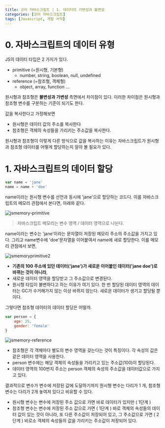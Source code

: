 ```yaml
---
title: 코어 자바스크립트 | 1. 데이터의 가변성과 불변성
categories: [코어 자바스크립트]
tags: [Javascript, 개발 서적]
---
```


# 0. 자바스크립트의 데이터 유형

JS의 데이터 타입은 2 가지가 있다.
- primitive (=원시형, 기본형) 
  - number, string, boolean, null, undefined 
- reference (=참조형, 객체형)
  - object, array, function ...

원시형과 참조형은 **불변성과 가변성** 측면에서 차이점이 있다. 
이러한 차이점은 원시형과 참조형 변수를 구분하는 기준이 되기도 한다. 

값을 복사한다고 가정해보면

  - 원시형은 데이터 값의 주소를 복사한다
  - 참조형은 객체의 속성들을 가리키는 주소값을 복사한다. 

원시형과 참조형이 이렇게 다른 방식으로 값을 복사하는 이유는 자바스크립트가 원시형과 참조형 데이터를 어떻게 할당하는지 알아 볼 필요가 있다. 

# 1. 자바스크립트의 데이터 할당 

```Javascript
var name = 'jane'
name = name + 'doe'
```
name이라는 원시형 변수를 선언과 동시에 'jane'으로 할당하는 코드다. 이를 자바스크립트의 메모리 관점에서 본다면, 아래와 같다.

![jsmemory-primitive](https://user-images.githubusercontent.com/20367043/192150220-4a1be289-3fa7-4726-ac67-45d072356a7e.png)

> 자바스크립트 메모리는 변수 영역 / 데이터 영역으로 나뉜다.

name이라는 변수는 'jane'이라는 문자열이 저장된 메모리 주소의 주소값을 가지고 있다. 
그리고 name변수에 'doe'문자열을 이어붙여서 name에 새로 할당한다. 이를 메모리 관점에서 보면, 

![jsmemoryprimitive2](https://user-images.githubusercontent.com/20367043/192150495-08f861f0-c036-4e98-8ca5-1eaa8d060dfc.png)

- **기존의 100 주소에 있던 데이터('jane')가 새로운 이어붙인 데이터('jane doe')로 바뀌는 것이 아니라**, 
- 새로운 데이터 영역을 할당받고 그 주소값으로 변경된다. 
- 원시형 타입이 불변하다고 하는 이유가 여기 있다. 한 번 할당된 데이터 영역의 데이터는 GC가 수거해가지 않는 이상 바뀌지 않는다. 새로운 데이터가 생기고 할당될 뿐이다. 

그렇다면 참조형 데이터의 데이터 할당은 어떨까. 

```Javascript
var person = {
    age: 25, 
    gender: 'female'
}
```
![jsmemory-reference](https://user-images.githubusercontent.com/20367043/192150984-92fa7cd6-b9d7-4bac-a2c6-f4e81484d2b4.png)

- 참조형은 각 객체마다 별도의 변수 영역을 갖는다는 것이 특징이다. 각 속성의 값은 같은 데이터 영역을 사용한다. 
- person 변수에는 해당 객체의 속성들을 가리키고 있는 주소값(100)이 할당된다. 
- 데이터 영역의 100번지 주소는 person 객체의 속성의 주소값을 데이터값으로 가지고 있다. 
  
결과적으로 변수가 변수에 저장된 값에 도달하기까지 원시형 변수는 다리가 1 개, 참조형 변수는 다리가 2개 놓여져 있다고 비유할 수 있다.

- 원시형 변수는 변수에 저장된 주소 값으로 가면 바로 데이터가 있지만 ( 1단계 )
- 참조형 변수는 변수에 저장된 주소 값으로 가면 ( 1단계 ) 바로 객체의 속성들의 데이터 값이 있는 것이 아니라, 또 다른 주소값이 저장되어 있고, 그 주소값으로 가면 ( 2단계 ) 비로소 객체의 속성들의 값을 가리키는 주소값이 저장되어 있다. 



